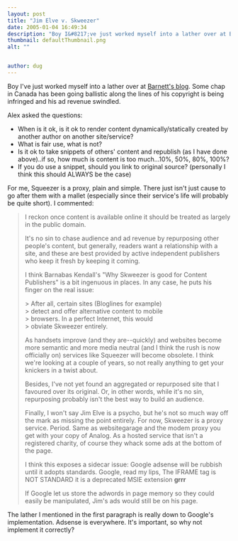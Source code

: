 ```yaml
---
layout: post
title: "Jim Elve v. Skweezer"
date: 2005-01-04 16:49:34
description: "Boy I&#8217;ve just worked myself into a lather over at Barnett&#8217;s blog. Some chap in Canada has been going ballistic along the lines of his copyright is being infringed and his ad revenue swindled. Alex asked the questions --  When is&#8230;"
thumbnail: defaultThumbnail.png
alt: ""


author: dug
---
```


<p>Boy I've just worked myself into a lather over at <a href="http://blogs.msdn.com/alexbarn">Barnett's blog</a>. Some chap in Canada has been going ballistic along the lines of his copyright is being infringed and his ad revenue swindled. </p>

<p>Alex asked the questions:</p>

<ul>
<li>When is it ok, is it ok to render content dynamically/statically created by another author on another site/service?</li>
<li>What is fair use, what is not?</li>
<li>Is it ok to take snippets of others' content and republish (as I have done above)..if so, how much is content is too much...10%, 50%, 80%, 100%?</li>
<li>If you do use a snippet, should you link to original source? (personally I think this should <span class="caps">ALWAYS </span>be the case)</li>
</ul>

<p>For me, Squeezer is a proxy, plain and simple. There just isn't just cause to go after them with a mallet (especially since their service's life will probably be quite short). I commented:</p>

<blockquote><p>I reckon once content is available online it should be treated as largely in the public domain.</p>

<p>It's no sin to chase audience and ad revenue by repurposing other people's content, but generally, readers want a relationship with a site, and these are best provided by active independent publishers who keep it fresh by keeping it coming.</p>

<p>I think Barnabas Kendall's "Why Skweezer is good for Content Publishers" is a bit ingenuous in places. In any case, he puts his finger on the real issue:</p>

<p>&gt; After all, certain sites (Bloglines for example)<br />
&gt; detect and offer alternative content to mobile<br />
&gt; browsers. In a perfect Internet, this would<br />
&gt; obviate Skweezer entirely.</p>

<p>As handsets improve (and they are--quickly) and websites become more semantic and more media neutral (and I think the rush is now officially on) services like Squeezer will become obsolete. I think we're looking at a couple of years, so not really anything to get your knickers in a twist about.</p>

<p>Besides, I've not yet found an aggregated or repurposed site that I favoured over its original. Or, in other words, while it's no sin, repurposing probably isn't the best way to build an audience.</p>

<p>Finally, I won't say Jim Elve is a psycho, but he's not so much way off the mark as missing the point entirely. For now, Skweezer is a proxy service. Period. Same as websitegarage and the modem proxy you get with your copy of Analog. As a hosted service that isn't a registered charity, of course they whack some ads at the bottom of the page.</p>

<p>I think this exposes a sidecar issue: Google adsense will be rubbish until it adopts standards. Google, read my lips, The <span class="caps">IFRAME </span>tag is <span class="caps">NOT STANDARD </span>it is a deprecated <span class="caps">MSIE </span>extension <strong>grrr</strong></p>

<p>If Google let us store the adwords in page memory so they could easily be manipulated, Jim's ads would still be on his page.</p></blockquote>

<p>The lather I mentioned in the first paragraph is really down to Google's implementation. Adsense is everywhere. It's important, so why not implement it correctly?</p>
